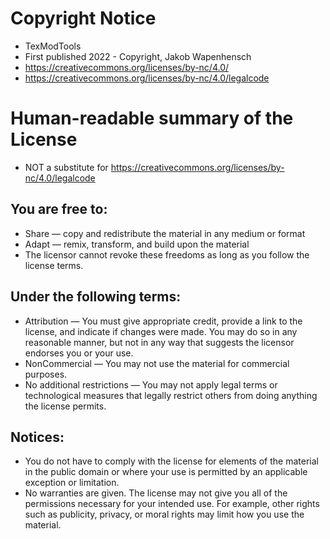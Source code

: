 
# Copyright Notice
 - TexModTools
 - First published 2022 - Copyright, Jakob Wapenhensch
 - https://creativecommons.org/licenses/by-nc/4.0/
 - https://creativecommons.org/licenses/by-nc/4.0/legalcode
 
# Human-readable summary of the License
- NOT a substitute for https://creativecommons.org/licenses/by-nc/4.0/legalcode

## You are free to:
- Share — copy and redistribute the material in any medium or format
- Adapt — remix, transform, and build upon the material
- The licensor cannot revoke these freedoms as long as you follow the license terms.

## Under the following terms:
- Attribution — You must give appropriate credit, provide a link to the license, and indicate if changes were made. You may do so in any reasonable manner, but not in any way that suggests the licensor endorses you or your use.
- NonCommercial — You may not use the material for commercial purposes.
- No additional restrictions — You may not apply legal terms or technological measures that legally restrict others from doing anything the license permits.

## Notices:
- You do not have to comply with the license for elements of the material in the public domain or where your use is permitted by an applicable exception or limitation.
- No warranties are given. The license may not give you all of the permissions necessary for your intended use. For example, other rights such as publicity, privacy, or moral rights may limit how you use the material.
